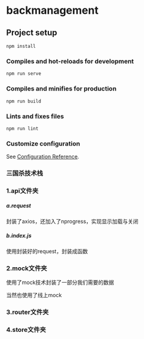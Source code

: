 # backmanagement

## Project setup
```
npm install
```

### Compiles and hot-reloads for development
```
npm run serve
```

### Compiles and minifies for production
```
npm run build
```

### Lints and fixes files
```
npm run lint
```

### Customize configuration
See [Configuration Reference](https://cli.vuejs.org/config/).
### 三国杀技术栈

### 1.api文件夹

##### a.request

封装了axios，还加入了nprogress，实现显示加载与关闭

##### b.index.js

使用封装好的request，封装成函数

### 2.mock文件夹

使用了mock技术封装了一部分我们需要的数据

当然也使用了线上mock

### 3.router文件夹

### 4.store文件夹
